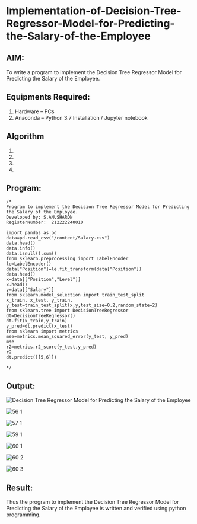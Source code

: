 # Implementation-of-Decision-Tree-Regressor-Model-for-Predicting-the-Salary-of-the-Employee

## AIM:
To write a program to implement the Decision Tree Regressor Model for Predicting the Salary of the Employee.

## Equipments Required:
1. Hardware – PCs
2. Anaconda – Python 3.7 Installation / Jupyter notebook

## Algorithm
1. 
2. 
3. 
4. 

## Program:
```
/*
Program to implement the Decision Tree Regressor Model for Predicting the Salary of the Employee.
Developed by: S.ANUSHARON
RegisterNumber:  212222240010

import pandas as pd
data=pd.read_csv("/content/Salary.csv")
data.head()
data.info()
data.isnull().sum()
from sklearn.preprocessing import LabelEncoder
le=LabelEncoder()
data["Position"]=le.fit_transform(data["Position"])
data.head()
x=data[["Position","Level"]]
x.head()
y=data[["Salary"]]
from sklearn.model_selection import train_test_split
x_train, x_test, y_train, y_test=train_test_split(x,y,test_size=0.2,random_state=2)
from sklearn.tree import DecisionTreeRegressor
dt=DecisionTreeRegressor()
dt.fit(x_train,y_train)
y_pred=dt.predict(x_test)
from sklearn import metrics
mse=metrics.mean_squared_error(y_test, y_pred)
mse
r2=metrics.r2_score(y_test,y_pred)
r2
dt.predict([[5,6]])

*/
```

## Output:
![Decision Tree Regressor Model for Predicting the Salary of the Employee](sam.png)

![56 1](https://github.com/Anusharonselva/Implementation-of-Decision-Tree-Regressor-Model-for-Predicting-the-Salary-of-the-Employee/assets/119405600/2da2cbd3-c1f1-424f-a084-870fb7dd8a83)


![57 1](https://github.com/Anusharonselva/Implementation-of-Decision-Tree-Regressor-Model-for-Predicting-the-Salary-of-the-Employee/assets/119405600/636c713b-5dcc-4a67-9822-6294542a32ac)


![59 1](https://github.com/Anusharonselva/Implementation-of-Decision-Tree-Regressor-Model-for-Predicting-the-Salary-of-the-Employee/assets/119405600/0bd63ffa-2a2e-4fa0-ac0d-dd48db5b1d88)

![60 1](https://github.com/Anusharonselva/Implementation-of-Decision-Tree-Regressor-Model-for-Predicting-the-Salary-of-the-Employee/assets/119405600/3eb05a8e-50a3-42b4-a339-68f2ed8a5af7)


![60 2](https://github.com/Anusharonselva/Implementation-of-Decision-Tree-Regressor-Model-for-Predicting-the-Salary-of-the-Employee/assets/119405600/5fa03234-8d2c-4c2e-b063-aaf990e781db)


![60 3](https://github.com/Anusharonselva/Implementation-of-Decision-Tree-Regressor-Model-for-Predicting-the-Salary-of-the-Employee/assets/119405600/581354bc-e018-44eb-85c5-4224650cdd8d)

## Result:
Thus the program to implement the Decision Tree Regressor Model for Predicting the Salary of the Employee is written and verified using python programming.
